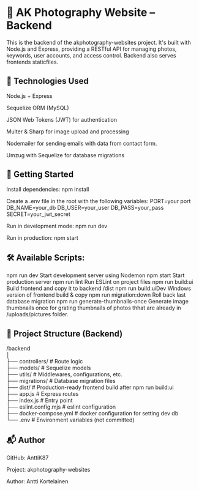 # 📸 AK Photography Website – Backend

This is the backend of the akphotography-websites project. It's built with Node.js and Express, providing a RESTful API for managing photos, keywords, user accounts, and access control. Backend also serves frontends staticfiles.

## 🔧 Technologies Used

Node.js + Express

Sequelize ORM (MySQL)

JSON Web Tokens (JWT) for authentication

Multer & Sharp for image upload and processing

Nodemailer for sending emails with data from contact form.

Umzug with Sequelize for database migrations

## 🚀 Getting Started

Install dependencies:
npm install

Create a .env file in the root with the following variables:
PORT=your port
DB_NAME=your_db
DB_USER=your_user
DB_PASS=your_pass
SECRET=your_jwt_secret

Run in development mode:
npm run dev

Run in production:
npm start

## 🛠 Available Scripts:

npm run dev Start development server using Nodemon
npm start Start production server
npm run lint Run ESLint on project files
npm run build:ui Build frontend and copy it to backend /dist
npm run build:uiDev Windows version of frontend build & copy
npm run migration:down Roll back last database migration
npm run generate-thumbnails-once Generate image thumbnails once for grating thumbnails of photos thhat are already in /uploads/pictures folder.

## 📁 Project Structure (Backend)

/backend  
│  
├── controllers/ # Route logic  
├── models/ # Sequelize models  
├── utils/ # Middlewares, configurations, etc.  
├── migrations/ # Database migration files  
├── dist/ # Production-ready frontend build after npm run build:ui  
├── app.js # Express routes  
├── index.js # Entry point  
├── eslint.config.mjs # eslint configuration  
├── docker-compose.yml # docker configuration for setting dev db  
└── .env # Environment variables (not committed)  

## 📬 Author

GitHub: AnttiK87

Project: akphotography-websites

Author: Antti Kortelainen
